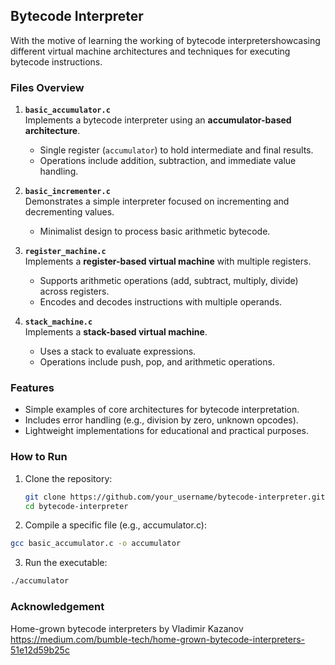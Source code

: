 ## Bytecode Interpreter

With the motive of learning the working of bytecode interpretershowcasing different virtual machine architectures and techniques for executing bytecode instructions.

### Files Overview

1. **`basic_accumulator.c`**  
   Implements a bytecode interpreter using an **accumulator-based architecture**.  
   - Single register (`accumulator`) to hold intermediate and final results.
   - Operations include addition, subtraction, and immediate value handling.

2. **`basic_incrementer.c`**  
   Demonstrates a simple interpreter focused on incrementing and decrementing values.  
   - Minimalist design to process basic arithmetic bytecode.

3. **`register_machine.c`**  
   Implements a **register-based virtual machine** with multiple registers.  
   - Supports arithmetic operations (add, subtract, multiply, divide) across registers.
   - Encodes and decodes instructions with multiple operands.

4. **`stack_machine.c`**  
   Implements a **stack-based virtual machine**.  
   - Uses a stack to evaluate expressions.
   - Operations include push, pop, and arithmetic operations.

### Features
- Simple examples of core architectures for bytecode interpretation.
- Includes error handling (e.g., division by zero, unknown opcodes).
- Lightweight implementations for educational and practical purposes.

### How to Run
1. Clone the repository:
   ```bash
   git clone https://github.com/your_username/bytecode-interpreter.git
   cd bytecode-interpreter
   ```
2. Compile a specific file (e.g., accumulator.c):
  ```bash
  gcc basic_accumulator.c -o accumulator
  ```
3. Run the executable:
  ```bash
  ./accumulator
  ```
### Acknowledgement
Home-grown bytecode interpreters by Vladimir Kazanov <br>
https://medium.com/bumble-tech/home-grown-bytecode-interpreters-51e12d59b25c
